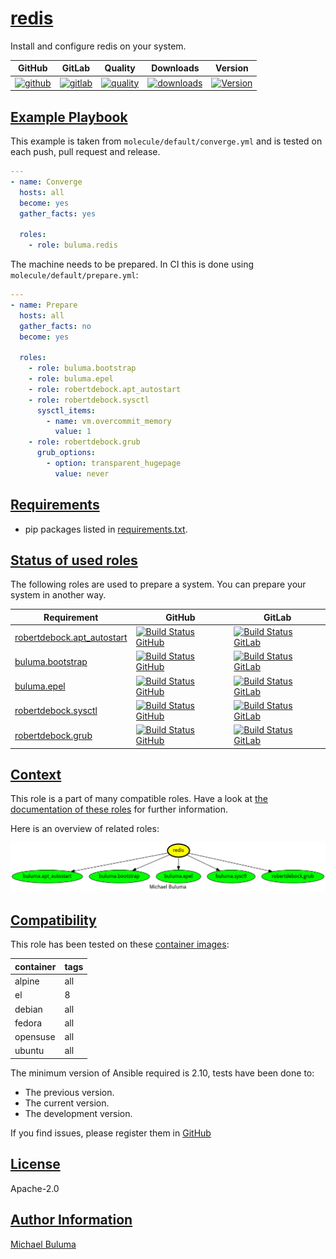 # [redis](#redis)

Install and configure redis on your system.

|GitHub|GitLab|Quality|Downloads|Version|
|------|------|-------|---------|-------|
|[![github](https://github.com/buluma/ansible-role-redis/workflows/Ansible%20Molecule/badge.svg)](https://github.com/buluma/ansible-role-redis/actions)|[![gitlab](https://gitlab.com/buluma/ansible-role-redis/badges/main/pipeline.svg)](https://gitlab.com/buluma/ansible-role-redis)|[![quality](https://img.shields.io/ansible/quality/54968)](https://galaxy.ansible.com/buluma/redis)|[![downloads](https://img.shields.io/ansible/role/d/54968)](https://galaxy.ansible.com/buluma/redis)|[![Version](https://img.shields.io/github/release/buluma/ansible-role-redis.svg)](https://github.com/buluma/ansible-role-redis/releases/)|

## [Example Playbook](#example-playbook)

This example is taken from `molecule/default/converge.yml` and is tested on each push, pull request and release.
```yaml
---
- name: Converge
  hosts: all
  become: yes
  gather_facts: yes

  roles:
    - role: buluma.redis
```

The machine needs to be prepared. In CI this is done using `molecule/default/prepare.yml`:
```yaml
---
- name: Prepare
  hosts: all
  gather_facts: no
  become: yes

  roles:
    - role: buluma.bootstrap
    - role: buluma.epel
    - role: robertdebock.apt_autostart
    - role: robertdebock.sysctl
      sysctl_items:
        - name: vm.overcommit_memory
          value: 1
    - role: robertdebock.grub
      grub_options:
        - option: transparent_hugepage
          value: never
```



## [Requirements](#requirements)

- pip packages listed in [requirements.txt](https://github.com/buluma/ansible-role-redis/blob/main/requirements.txt).

## [Status of used roles](#status-of-requirements)

The following roles are used to prepare a system. You can prepare your system in another way.

| Requirement | GitHub | GitLab |
|-------------|--------|--------|
|[robertdebock.apt_autostart](https://galaxy.ansible.com/buluma/robertdebock.apt_autostart)|[![Build Status GitHub](https://github.com/buluma/robertdebock.apt_autostart/workflows/Ansible%20Molecule/badge.svg)](https://github.com/buluma/robertdebock.apt_autostart/actions)|[![Build Status GitLab ](https://gitlab.com/buluma/robertdebock.apt_autostart/badges/main/pipeline.svg)](https://gitlab.com/buluma/robertdebock.apt_autostart)|
|[buluma.bootstrap](https://galaxy.ansible.com/buluma/bootstrap)|[![Build Status GitHub](https://github.com/buluma/ansible-role-bootstrap/workflows/Ansible%20Molecule/badge.svg)](https://github.com/buluma/ansible-role-bootstrap/actions)|[![Build Status GitLab ](https://gitlab.com/buluma/ansible-role-bootstrap/badges/main/pipeline.svg)](https://gitlab.com/buluma/ansible-role-bootstrap)|
|[buluma.epel](https://galaxy.ansible.com/buluma/epel)|[![Build Status GitHub](https://github.com/buluma/ansible-role-epel/workflows/Ansible%20Molecule/badge.svg)](https://github.com/buluma/ansible-role-epel/actions)|[![Build Status GitLab ](https://gitlab.com/buluma/ansible-role-epel/badges/main/pipeline.svg)](https://gitlab.com/buluma/ansible-role-epel)|
|[robertdebock.sysctl](https://galaxy.ansible.com/robertdebock/sysctl)|[![Build Status GitHub](https://github.com/buluma/robertdebock/ansible-role-sysctl/workflows/Ansible%20Molecule/badge.svg)](https://github.com/buluma/robertdebock/ansible-role-sysctl/actions)|[![Build Status GitLab ](https://gitlab.com/buluma/robertdebock/sysctl/badges/master/pipeline.svg)](https://gitlab.com/buluma/robertdebock.sysctl)|
|[robertdebock.grub](https://galaxy.ansible.com/robertdebock/grub)|[![Build Status GitHub](https://github.com/robertdebock/ansoble-role-grub/workflows/Ansible%20Molecule/badge.svg)](https://github.com/buluma/robertdebock/ansoble-role-grub/actions)|[![Build Status GitLab ](https://gitlab.com/buluma/robertdebock/ansoble-role-grub/badges/master/pipeline.svg)](https://gitlab.com/robertdebock/ansoble-role-grub)|

## [Context](#context)

This role is a part of many compatible roles. Have a look at [the documentation of these roles](https://buluma.co.ke/) for further information.

Here is an overview of related roles:

![dependencies](https://raw.githubusercontent.com/buluma/ansible-role-redis/png/requirements.png "Dependencies")

## [Compatibility](#compatibility)

This role has been tested on these [container images](https://hub.docker.com/u/buluma):

|container|tags|
|---------|----|
|alpine|all|
|el|8|
|debian|all|
|fedora|all|
|opensuse|all|
|ubuntu|all|

The minimum version of Ansible required is 2.10, tests have been done to:

- The previous version.
- The current version.
- The development version.



If you find issues, please register them in [GitHub](https://github.com/buluma/ansible-role-redis/issues)

## [License](#license)

Apache-2.0

## [Author Information](#author-information)

[Michael Buluma](https://buluma.github.io/)
